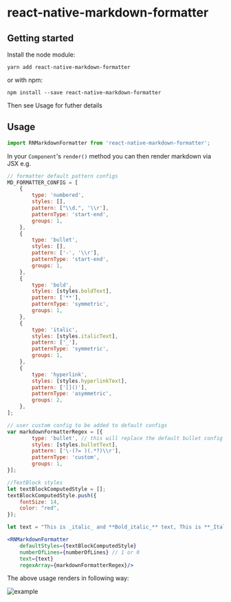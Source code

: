 
# react-native-markdown-formatter

## Getting started

Install the node module:

`yarn add react-native-markdown-formatter`

or with npm:

`npm install --save react-native-markdown-formatter`

Then see Usage for futher details

## Usage

```javascript
import RNMarkdownFormatter from 'react-native-markdown-formatter';
```

In your `Component`'s `render()` method you can then render markdown via JSX e.g.

```js
// formatter default pattern configs
MD_FORMATTER_CONFIG = [
	{
		type: 'numbered',
		styles: [],
		pattern: ["\\d.", '\\r'],
		patternType: 'start-end',
		groups: 1,
	},  
	{
		type: 'bullet',
		styles: [],
		pattern: ['-', '\\r'],
		patternType: 'start-end',
		groups: 1,
	},  
	{
		type: 'bold',
		styles: [styles.boldText],
		pattern: ['**'],
		patternType: 'symmetric',
		groups: 1,
	},
	{
		type: 'italic',
		styles: [styles.italicText],
		pattern: ['_'],
		patternType: 'symmetric',
		groups: 1,
	},
	{
		type: 'hyperlink',
		styles: [styles.hyperlinkText],
		pattern: ['[]()'],
		patternType: 'asymmetric',
		groups: 2,
	},
];

// user custom config to be added to default configs
var markdownFormatterRegex = [{
		type: 'bullet', // this will replace the default bullet config with user specified config.
		styles: [styles.bulletText],
		pattern: ['\-(?= )(.*?)\\r'],
		patternType: 'custom',
		groups: 1,
}];

//TextBlock styles
let textBlockComputedStyle = [];
textBlockComputedStyle.push({
	fontSize: 14,
	color: "red",
});

let text = "This is _italic_ and **Bold_italic_** text, This is **_Italic within Bold_** text (bold italic text), This is more than one hyperlink text => [Adaptive Cards](http://adaptivecards.io),  [**Adaptive** Cards 2](http://adaptivecards.io), This is a bullet list - Item **1** 1\r- _Item_ 2 2\r- Item 3\r This is a numbered list 1. _Green_\r2. Orange\r3. Blue\r One more list 1. One-1\r2. Two: 2\r3. **Three** 3.0\r ";

```
```jsx
<RNMarkdownFormatter 
	defaultStyles={textBlockComputedStyle} 
	numberOfLines={numberOfLines} // 1 or 0
	text={text} 
	regexArray={markdownFormatterRegex}/>

```
  

The above usage renders in following way:

![example](https://raw.githubusercontent.com/regar007/react-native-markdown-formatter/master/example.png)
